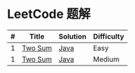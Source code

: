LeetCode 题解
========

| # | Title | Solution | Difficulty |
|---| ----- | -------- | ---------- |
|1|[Two Sum](https://leetcode.com/problems/two-sum/)| [Java](src/com/cier/solution/array/TwoSum.java)|Easy|
|1|[Two Sum](https://leetcode.com/problems/two-sum/)| [Java](src/com/cier/solution/LinkedList/AddTwoNumbers.java)|Medium|